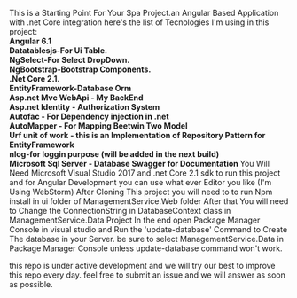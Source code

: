 
This is a Starting Point For Your Spa Project.an Angular Based Application with .net Core integration
here's the list of Tecnologies I'm using in this project:<br/>
<b>Angular 6.1 </b><br/>
<b>Datatablesjs-For Ui Table.</b><br/>
<b>NgSelect-For Select DropDown.</b><br/>
<b>NgBootstrap-Bootstrap Components.</b><br/>
<b>.Net Core 2.1.</b><br/>
<b>EntityFramework-Database Orm</b><br/>
<b>Asp.net Mvc WebApi - My BackEnd</b><br/>
<b>Asp.net Identity - Authorization System</b><br/> 
<b>Autofac - For Dependency injection in .net</b><br/>
<b>AutoMapper - For Mapping Beetwin Two Model</b><br/>
<b>Urf unit of work - this is an Implementation of Repository Pattern for EntityFramework</b><br/>
<b>nlog-for loggin purpose (will be added in the next build) </b><br/>
<b>Microsoft Sql Server - Database  </b></b>
<b>Swagger for Documentation </b>
You Will Need Microsoft Visual Studio 2017 and .net Core 2.1 sdk to run this project 
and for Angular Development you can use what ever Editor you like (I'm Using WebStorm) 
After Cloning This project you will need to to run Npm install in ui folder of ManagementService.Web folder 
After that You will need to Change the ConnectionString in DatabaseContext class in ManagementService.Data Project 
In the end open Package Manager Console in visual studio and Run the 'update-database' Command to Create The database in your Server.
be sure to select ManagementService.Data in Package Manager Console unless update-database command won't work.

</b>
this repo is under active development and we will try our best to improve this repo every day.</b>
feel free to submit an issue and we will answer as soon as possible.

